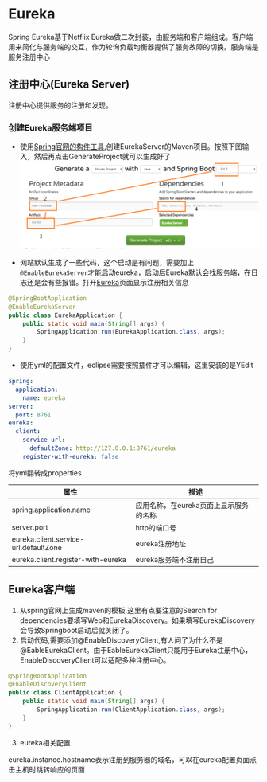 # Eureka

Spring Eureka基于Netflix Eureka做二次封装，由服务端和客户端组成。客户端用来简化与服务端的交互，作为轮询负载均衡器提供了服务故障的切换。服务端是服务注册中心

## 注册中心(Eureka Server)

注册中心提供服务的注册和发现。

### 创建Eureka服务端项目

+ 使用[Spring官网的构件工具](https://start.spring.io/),创建EurekaServer的Maven项目。按照下图输入，然后再点击GenerateProject就可以生成好了![项目配置图片](imgs/springeuraka1.png)

+ 网站默认生成了一些代码，这个启动是有问题，需要加上```@EnableEurekaServer```才能启动eureka，启动后Eureka默认会找服务端，在日志还是会有些报错。打开[Eureka](http://127.0.0.1:8761/)页面显示注册相关信息

```java
@SpringBootApplication
@EnableEurekaServer
public class EurekaApplication {
    public static void main(String[] args) {
        SpringApplication.run(EurekaApplication.class, args);
    }
}
```

+ 使用yml的配置文件，eclipse需要按照插件才可以编辑，这里安装的是YEdit

```yml
spring:
  application:
    name: eureka
server:
  port: 8761
eureka:
  client:
    service-url:
      defaultZone: http://127.0.0.1:8761/eureka
    register-with-eureka: false
```

将yml翻转成properties

|属性|描述|
|-|-|
|spring.application.name|应用名称，在eureka页面上显示服务的名称|
|server.port|http的端口号
|eureka.client.service-url.defaultZone|eureka注册地址
|eureka.client.register-with-eureka|eureka服务端不注册自己

## Eureka客户端

1. 从spring官网上生成maven的模板.这里有点要注意的Search for dependencies要填写Web和EurekaDiscovery。如果填写EurekaDiscovery会导致Springboot启动后就关闭了。
2. 启动代码,需要添加@EnableDiscoveryClient,有人问了为什么不是@EableEurekaClient。由于EableEurekaClient只能用于Eureka注册中心，EnableDiscoveryClient可以适配多种注册中心。

```java
@SpringBootApplication
@EnableDiscoveryClient
public class ClientApplication {
    public static void main(String[] args) {
        SpringApplication.run(ClientApplication.class, args);
    }
}
```

3. eureka相关配置

eureka.instance.hostname表示注册到服务器的域名，可以在eureka配置页面点击主机时跳转响应的页面
